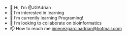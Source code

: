 - 👋 Hi, I’m @JGAdrian
- 👀 I’m interested in learning
- 🌱 I’m currently learning Programing!
- 💞️ I’m looking to collaborate on bioinformatics
- 📫 How to reach me jimenezgarciaadrian@hotmail.com

<!---
JGAdrian/JGAdrian is a ✨ special ✨ repository because its `README.md` (this file) appears on your GitHub profile.
--->
